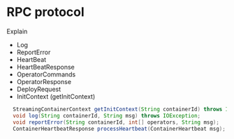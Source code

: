 # RPC protocol

Explain

- Log
- ReportError
- HeartBeat
- HeartBeatResponse
- OperatorCommands
- OperatorResponse
- DeployRequest
- InitContext (getInitContext)

```java
  StreamingContainerContext getInitContext(String containerId) throws IOException;
  void log(String containerId, String msg) throws IOException;
  void reportError(String containerId, int[] operators, String msg);
  ContainerHeartbeatResponse processHeartbeat(ContainerHeartbeat msg);
```
